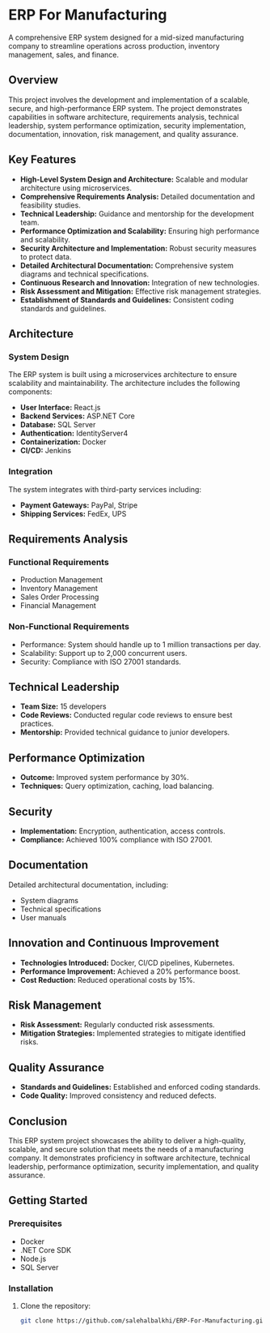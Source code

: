 # ERP For Manufacturing

A comprehensive ERP system designed for a mid-sized manufacturing company to streamline operations across production, inventory management, sales, and finance.

## Overview

This project involves the development and implementation of a scalable, secure, and high-performance ERP system. The project demonstrates capabilities in software architecture, requirements analysis, technical leadership, system performance optimization, security implementation, documentation, innovation, risk management, and quality assurance.

## Key Features

- **High-Level System Design and Architecture:** Scalable and modular architecture using microservices.
- **Comprehensive Requirements Analysis:** Detailed documentation and feasibility studies.
- **Technical Leadership:** Guidance and mentorship for the development team.
- **Performance Optimization and Scalability:** Ensuring high performance and scalability.
- **Security Architecture and Implementation:** Robust security measures to protect data.
- **Detailed Architectural Documentation:** Comprehensive system diagrams and technical specifications.
- **Continuous Research and Innovation:** Integration of new technologies.
- **Risk Assessment and Mitigation:** Effective risk management strategies.
- **Establishment of Standards and Guidelines:** Consistent coding standards and guidelines.

## Architecture

### System Design

The ERP system is built using a microservices architecture to ensure scalability and maintainability. The architecture includes the following components:
- **User Interface:** React.js
- **Backend Services:** ASP.NET Core
- **Database:** SQL Server
- **Authentication:** IdentityServer4
- **Containerization:** Docker
- **CI/CD:** Jenkins

### Integration

The system integrates with third-party services including:
- **Payment Gateways:** PayPal, Stripe
- **Shipping Services:** FedEx, UPS

## Requirements Analysis

### Functional Requirements
- Production Management
- Inventory Management
- Sales Order Processing
- Financial Management

### Non-Functional Requirements
- Performance: System should handle up to 1 million transactions per day.
- Scalability: Support up to 2,000 concurrent users.
- Security: Compliance with ISO 27001 standards.

## Technical Leadership

- **Team Size:** 15 developers
- **Code Reviews:** Conducted regular code reviews to ensure best practices.
- **Mentorship:** Provided technical guidance to junior developers.

## Performance Optimization

- **Outcome:** Improved system performance by 30%.
- **Techniques:** Query optimization, caching, load balancing.

## Security

- **Implementation:** Encryption, authentication, access controls.
- **Compliance:** Achieved 100% compliance with ISO 27001.

## Documentation

Detailed architectural documentation, including:
- System diagrams
- Technical specifications
- User manuals

## Innovation and Continuous Improvement

- **Technologies Introduced:** Docker, CI/CD pipelines, Kubernetes.
- **Performance Improvement:** Achieved a 20% performance boost.
- **Cost Reduction:** Reduced operational costs by 15%.

## Risk Management

- **Risk Assessment:** Regularly conducted risk assessments.
- **Mitigation Strategies:** Implemented strategies to mitigate identified risks.

## Quality Assurance

- **Standards and Guidelines:** Established and enforced coding standards.
- **Code Quality:** Improved consistency and reduced defects.

## Conclusion

This ERP system project showcases the ability to deliver a high-quality, scalable, and secure solution that meets the needs of a manufacturing company. It demonstrates proficiency in software architecture, technical leadership, performance optimization, security implementation, and quality assurance.

## Getting Started

### Prerequisites

- Docker
- .NET Core SDK
- Node.js
- SQL Server

### Installation

1. Clone the repository:
   ```sh
   git clone https://github.com/salehalbalkhi/ERP-For-Manufacturing.git
